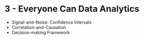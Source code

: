 # 3 - Everyone Can Data Analytics



* Signal-and-Noise: Confidence Intervals
* Correlation-and-Causation
* Decision-making Framework

